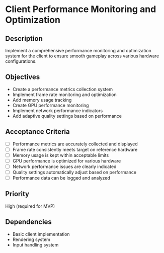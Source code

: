 # Client Performance Monitoring and Optimization

## Description

Implement a comprehensive performance monitoring and optimization system for the client to ensure smooth gameplay across various hardware configurations.

## Objectives

- Create a performance metrics collection system
- Implement frame rate monitoring and optimization
- Add memory usage tracking
- Create GPU performance monitoring
- Implement network performance indicators
- Add adaptive quality settings based on performance

## Acceptance Criteria

- [ ] Performance metrics are accurately collected and displayed
- [ ] Frame rate consistently meets target on reference hardware
- [ ] Memory usage is kept within acceptable limits
- [ ] GPU performance is optimized for various hardware
- [ ] Network performance issues are clearly indicated
- [ ] Quality settings automatically adjust based on performance
- [ ] Performance data can be logged and analyzed

## Priority

High (required for MVP)

## Dependencies

- Basic client implementation
- Rendering system
- Input handling system
